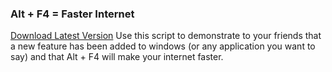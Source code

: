 ### Alt + F4 = Faster Internet
[Download Latest Version](https://github.com/timothymhuang/timothymhuang/raw/main/AutoHotKey/Alt%20F4%20%3D%20Faster%20Internet/faster%20internet.exe)
Use this script to demonstrate to your friends that a new feature has been added to windows (or any application you want to say) and that Alt + F4 will make your internet faster.